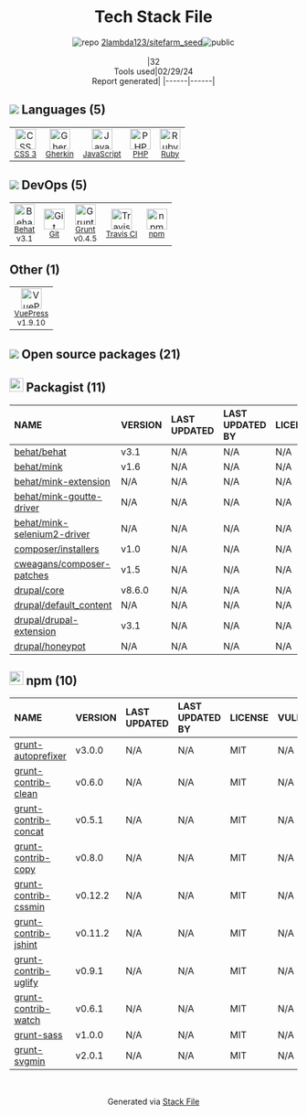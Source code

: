 <!--
&lt;--- Readme.md Snippet without images Start ---&gt;
## Tech Stack
2lambda123/sitefarm_seed is built on the following main stack:

- [Gherkin](https://cucumber.io/docs/gherkin/reference/) – Languages
- [JavaScript](https://developer.mozilla.org/en-US/docs/Web/JavaScript) – Languages
- [PHP](http://www.php.net/) – Languages
- [Ruby](https://www.ruby-lang.org) – Languages
- [Behat](http://behat.org) – Testing Frameworks
- [Grunt](http://gruntjs.com/) – JS Build Tools / JS Task Runners
- [Travis CI](http://travis-ci.com/) – Continuous Integration
- [VuePress](https://vuepress.vuejs.org/) – Static Site Generators

Full tech stack [here](/techstack.md)

&lt;--- Readme.md Snippet without images End ---&gt;

&lt;--- Readme.md Snippet with images Start ---&gt;
## Tech Stack
2lambda123/sitefarm_seed is built on the following main stack:

- <img width='25' height='25' src='https://img.stackshare.io/service/2460/default_aff27c02548fadb1b7e6f85a2b0da1c5dca5cc08.png' alt='Gherkin'/> [Gherkin](https://cucumber.io/docs/gherkin/reference/) – Languages
- <img width='25' height='25' src='https://img.stackshare.io/service/1209/javascript.jpeg' alt='JavaScript'/> [JavaScript](https://developer.mozilla.org/en-US/docs/Web/JavaScript) – Languages
- <img width='25' height='25' src='https://img.stackshare.io/service/991/hwUcGZ41_400x400.jpg' alt='PHP'/> [PHP](http://www.php.net/) – Languages
- <img width='25' height='25' src='https://img.stackshare.io/service/989/ruby.png' alt='Ruby'/> [Ruby](https://www.ruby-lang.org) – Languages
- <img width='25' height='25' src='https://img.stackshare.io/service/1650/7f2139b4b5176b422459c609be965b1e_400x400.png' alt='Behat'/> [Behat](http://behat.org) – Testing Frameworks
- <img width='25' height='25' src='https://img.stackshare.io/service/845/falgg2jybmhgk16y62lr.png' alt='Grunt'/> [Grunt](http://gruntjs.com/) – JS Build Tools / JS Task Runners
- <img width='25' height='25' src='https://img.stackshare.io/service/460/Lu6cGu0z_400x400.png' alt='Travis CI'/> [Travis CI](http://travis-ci.com/) – Continuous Integration
- <img width='25' height='25' src='https://img.stackshare.io/service/8863/paeckCWC.png' alt='VuePress'/> [VuePress](https://vuepress.vuejs.org/) – Static Site Generators

Full tech stack [here](/techstack.md)

&lt;--- Readme.md Snippet with images End ---&gt;
-->
<div align="center">

# Tech Stack File
![](https://img.stackshare.io/repo.svg "repo") [2lambda123/sitefarm_seed](https://github.com/2lambda123/sitefarm_seed)![](https://img.stackshare.io/public_badge.svg "public")
<br/><br/>
|32<br/>Tools used|02/29/24 <br/>Report generated|
|------|------|
</div>

## <img src='https://img.stackshare.io/languages.svg'/> Languages (5)
<table><tr>
  <td align='center'>
  <img width='36' height='36' src='https://img.stackshare.io/service/6727/css.png' alt='CSS 3'>
  <br>
  <sub><a href="https://developer.mozilla.org/en-US/docs/Web/CSS/CSS3">CSS 3</a></sub>
  <br>
  <sub></sub>
</td>

<td align='center'>
  <img width='36' height='36' src='https://img.stackshare.io/service/2460/default_aff27c02548fadb1b7e6f85a2b0da1c5dca5cc08.png' alt='Gherkin'>
  <br>
  <sub><a href="https://cucumber.io/docs/gherkin/reference/">Gherkin</a></sub>
  <br>
  <sub></sub>
</td>

<td align='center'>
  <img width='36' height='36' src='https://img.stackshare.io/service/1209/javascript.jpeg' alt='JavaScript'>
  <br>
  <sub><a href="https://developer.mozilla.org/en-US/docs/Web/JavaScript">JavaScript</a></sub>
  <br>
  <sub></sub>
</td>

<td align='center'>
  <img width='36' height='36' src='https://img.stackshare.io/service/991/hwUcGZ41_400x400.jpg' alt='PHP'>
  <br>
  <sub><a href="http://www.php.net/">PHP</a></sub>
  <br>
  <sub></sub>
</td>

<td align='center'>
  <img width='36' height='36' src='https://img.stackshare.io/service/989/ruby.png' alt='Ruby'>
  <br>
  <sub><a href="https://www.ruby-lang.org">Ruby</a></sub>
  <br>
  <sub></sub>
</td>

</tr>
</table>

## <img src='https://img.stackshare.io/devops.svg'/> DevOps (5)
<table><tr>
  <td align='center'>
  <img width='36' height='36' src='https://img.stackshare.io/service/1650/7f2139b4b5176b422459c609be965b1e_400x400.png' alt='Behat'>
  <br>
  <sub><a href="http://behat.org">Behat</a></sub>
  <br>
  <sub>v3.1</sub>
</td>

<td align='center'>
  <img width='36' height='36' src='https://img.stackshare.io/service/1046/git.png' alt='Git'>
  <br>
  <sub><a href="http://git-scm.com/">Git</a></sub>
  <br>
  <sub></sub>
</td>

<td align='center'>
  <img width='36' height='36' src='https://img.stackshare.io/service/845/falgg2jybmhgk16y62lr.png' alt='Grunt'>
  <br>
  <sub><a href="http://gruntjs.com/">Grunt</a></sub>
  <br>
  <sub>v0.4.5</sub>
</td>

<td align='center'>
  <img width='36' height='36' src='https://img.stackshare.io/service/460/Lu6cGu0z_400x400.png' alt='Travis CI'>
  <br>
  <sub><a href="http://travis-ci.com/">Travis CI</a></sub>
  <br>
  <sub></sub>
</td>

<td align='center'>
  <img width='36' height='36' src='https://img.stackshare.io/service/1120/lejvzrnlpb308aftn31u.png' alt='npm'>
  <br>
  <sub><a href="https://www.npmjs.com/">npm</a></sub>
  <br>
  <sub></sub>
</td>

</tr>
</table>

## Other (1)
<table><tr>
  <td align='center'>
  <img width='36' height='36' src='https://img.stackshare.io/service/8863/paeckCWC.png' alt='VuePress'>
  <br>
  <sub><a href="https://vuepress.vuejs.org/">VuePress</a></sub>
  <br>
  <sub>v1.9.10</sub>
</td>

</tr>
</table>


## <img src='https://img.stackshare.io/group.svg' /> Open source packages (21)</h2>

## <img width='24' height='24' src='https://img.stackshare.io/package_manager/1778/default_90cb8b66e85ae5b95928b10bb076ab6a27c7e151.png'/> Packagist (11)

|NAME|VERSION|LAST UPDATED|LAST UPDATED BY|LICENSE|VULNERABILITIES|
|:------|:------|:------|:------|:------|:------|
|[behat/behat](https://packagist.org/behat/behat)|v3.1|N/A|N/A |N/A|N/A|
|[behat/mink](https://packagist.org/behat/mink)|v1.6|N/A|N/A |N/A|N/A|
|[behat/mink-extension](https://packagist.org/behat/mink-extension)|N/A|N/A|N/A |N/A|N/A|
|[behat/mink-goutte-driver](https://packagist.org/behat/mink-goutte-driver)|N/A|N/A|N/A |N/A|N/A|
|[behat/mink-selenium2-driver](https://packagist.org/behat/mink-selenium2-driver)|N/A|N/A|N/A |N/A|N/A|
|[composer/installers](https://packagist.org/composer/installers)|v1.0|N/A|N/A |N/A|N/A|
|[cweagans/composer-patches](https://packagist.org/cweagans/composer-patches)|v1.5|N/A|N/A |N/A|N/A|
|[drupal/core](https://packagist.org/drupal/core)|v8.6.0|N/A|N/A |N/A|N/A|
|[drupal/default_content](https://packagist.org/drupal/default_content)|N/A|N/A|N/A |N/A|N/A|
|[drupal/drupal-extension](https://packagist.org/drupal/drupal-extension)|v3.1|N/A|N/A |N/A|N/A|
|[drupal/honeypot](https://packagist.org/drupal/honeypot)|N/A|N/A|N/A |N/A|N/A|


## <img width='24' height='24' src='https://img.stackshare.io/service/1120/lejvzrnlpb308aftn31u.png'/> npm (10)

|NAME|VERSION|LAST UPDATED|LAST UPDATED BY|LICENSE|VULNERABILITIES|
|:------|:------|:------|:------|:------|:------|
|[grunt-autoprefixer](https://www.npmjs.com/grunt-autoprefixer)|v3.0.0|N/A|N/A |MIT|N/A|
|[grunt-contrib-clean](https://www.npmjs.com/grunt-contrib-clean)|v0.6.0|N/A|N/A |MIT|N/A|
|[grunt-contrib-concat](https://www.npmjs.com/grunt-contrib-concat)|v0.5.1|N/A|N/A |MIT|N/A|
|[grunt-contrib-copy](https://www.npmjs.com/grunt-contrib-copy)|v0.8.0|N/A|N/A |MIT|N/A|
|[grunt-contrib-cssmin](https://www.npmjs.com/grunt-contrib-cssmin)|v0.12.2|N/A|N/A |MIT|N/A|
|[grunt-contrib-jshint](https://www.npmjs.com/grunt-contrib-jshint)|v0.11.2|N/A|N/A |MIT|N/A|
|[grunt-contrib-uglify](https://www.npmjs.com/grunt-contrib-uglify)|v0.9.1|N/A|N/A |MIT|N/A|
|[grunt-contrib-watch](https://www.npmjs.com/grunt-contrib-watch)|v0.6.1|N/A|N/A |MIT|N/A|
|[grunt-sass](https://www.npmjs.com/grunt-sass)|v1.0.0|N/A|N/A |MIT|N/A|
|[grunt-svgmin](https://www.npmjs.com/grunt-svgmin)|v2.0.1|N/A|N/A |MIT|N/A|

<br/>
<div align='center'>

Generated via [Stack File](https://github.com/marketplace/stack-file)
